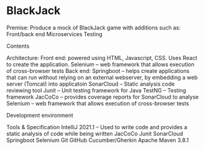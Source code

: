# BlackJack
Premise: 
	Produce a mock of BlackJack game with additions such as:
Front/back end
		Microservices
		Testing
    
Contents

Architecture:
	Front end: powered using HTML, Javascript, CSS. Uses React to create the application.
 Selenium – web framework that allows execution of cross-browser tests
	Back end: 
Springboot – helps create applications that can run without relying on an external webserver, by embedding a web server (Tomcat) into applicatoin
SonarCloud – Static analysis code reviewing tool
Junit – Unit testing framework for Java
TestNG – Testing framework 
JacCoCo – provides coverage reports for SonarCloud to analyse
Selenium – web framework that allows execution of cross-browser tests

Development environment	

Tools & Specification
IntelliJ 2021.1 – Used to write code and provides a static analysis of code while being written
JacCoCo
Junit
SonarCloud
Springboot
Selenium
Git
GitHub
Cucumber/Gherkin
Apache Maven 3.8.1


